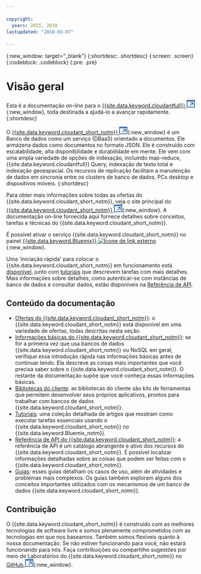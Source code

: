 ```yaml
---

copyright:
  years: 2015, 2018
lastupdated: "2018-03-07"

---
```


{:new_window: target="_blank"}
{:shortdesc: .shortdesc}
{:screen: .screen}
{:codeblock: .codeblock}
{:pre: .pre}

# Visão geral

Esta é a documentação on-line para o [{{site.data.keyword.cloudantfull}} ![Ícone de link externo](images/launch-glyph.svg "Ícone de link externo")](http://www.ibm.com/analytics/us/en/technology/cloud-data-services/cloudant/){:new_window},
toda destinada a ajudá-lo a avançar rapidamente.
{:shortdesc}

O [{{site.data.keyword.cloudant_short_notm}} ![Ícone de link externo](images/launch-glyph.svg "Ícone de link externo")](https://www.youtube.com/watch?v=xfO3m1I3SKg&feature=youtu.be){:new_window}
é um Banco de dados como um serviço (DBaaS) orientado a documentos.
Ele armazena dados como documentos no formato JSON.
Ele é construído com escalabilidade, alta disponibilidade e durabilidade em mente.
Ele vem com uma ampla variedade de opções de indexação, incluindo map-reduce,
{{site.data.keyword.cloudantfull}} Query,
indexação de texto total e
indexação geoespacial.
Os recursos de replicação facilitam a manutenção de dados em sincronia entre os
clusters de banco de dados, PCs desktop e dispositivos móveis.
{:shortdesc}

Para obter mais informações sobre todas as ofertas do {{site.data.keyword.cloudant_short_notm}},
veja o site principal do [{{site.data.keyword.cloudant_short_notm}} ![Ícone de link externo](images/launch-glyph.svg "Ícone de link externo")](http://www.ibm.com/analytics/us/en/technology/cloud-data-services/cloudant/){:new_window}.
A documentação on-line fornecida aqui fornece
detalhes sobre conceitos, tarefas e técnicas
do {{site.data.keyword.cloudant_short_notm}}.

É possível ativar o serviço {{site.data.keyword.cloudant_short_notm}} no painel
[{{site.data.keyword.Bluemix}} ![Ícone de link externo](../images/launch-glyph.svg "Ícone de link externo")](https://console.ng.bluemix.net/catalog/services/cloudant-nosql-db/){:new_window}.

Uma 'iniciação rápida' para colocar o {{site.data.keyword.cloudant_short_notm}} em funcionamento
está [disponível](index.html),
junto com [tutoriais](tutorials/create_service.html#creating-a-cloudant-instance-on-bluemix) que descrevem tarefas com mais detalhes.
Mais informações sobre detalhes, como autenticar-se com instâncias de banco de dados
e consultar dados,
estão disponíveis na [Referência de API](api/index.html).

<div id="contents"></div>

## Conteúdo da documentação

*	[Ofertas do {{site.data.keyword.cloudant_short_notm}}](offerings/bluemix.html#ibm-cloud-public): o {{site.data.keyword.cloudant_short_notm}} está disponível em uma variedade de ofertas,	todas descritas nesta seção.
*	[Informações básicas do {{site.data.keyword.cloudant_short_notm}}](basics/index.html):
se for a primeira vez que usa bancos de dados {{site.data.keyword.cloudant_short_notm}} ou NoSQL em geral,
verifique essa introdução rápida nas informações básicas antes de continuar lendo.
	Ela descreve as coisas mais importantes que você precisa saber sobre o {{site.data.keyword.cloudant_short_notm}}.
	O restante da documentação supõe que você conheça essas informações básicas.
*	[Bibliotecas do cliente](libraries/index.html): as bibliotecas do cliente são kits de ferramentas que
permitem desenvolver seus próprios aplicativos,
prontos para trabalhar com bancos de dados {{site.data.keyword.cloudant_short_notm}}.
* [Tutoriais](tutorials/create_service.html#creating-a-cloudant-instance-on-bluemix): uma coleção detalhada de artigos
que mostram como executar tarefas essenciais usando o {{site.data.keyword.cloudant_short_notm}} no {{site.data.keyword.Bluemix_notm}}.
*	[Referência de API do {{site.data.keyword.cloudant_short_notm}}](api/index.html): a referência de API é um
catálogo abrangente e ativo dos recursos do {{site.data.keyword.cloudant_short_notm}}.
	É possível localizar informações detalhadas sobre as coisas que podem ser feitas com o {{site.data.keyword.cloudant_short_notm}}.
*	[Guias](guides/acurl.html#authorized-curl-acurl-): esses guias detalham
os casos de uso, além de atividades e problemas mais complexos.
	Os guias também exploram alguns dos conceitos importantes utilizados com os mecanismos de um banco de dados {{site.data.keyword.cloudant_short_notm}}.

## Contribuição

O {{site.data.keyword.cloudant_short_notm}} é construído com as melhores tecnologias de software livre
e somos plenamente comprometidos com as tecnologias em que nos baseamos.
Também somos flexíveis quanto à nossa documentação.
Se não estiver funcionando para você,
não estará funcionando para nós.
Faça contribuições ou compartilhe sugestões por meio de
Laboratórios do {{site.data.keyword.cloudant_short_notm}} no [GitHub ![Ícone de link externo](images/launch-glyph.svg "Ícone de link externo")](https://github.com/cloudant-labs/slate){:new_window}.

